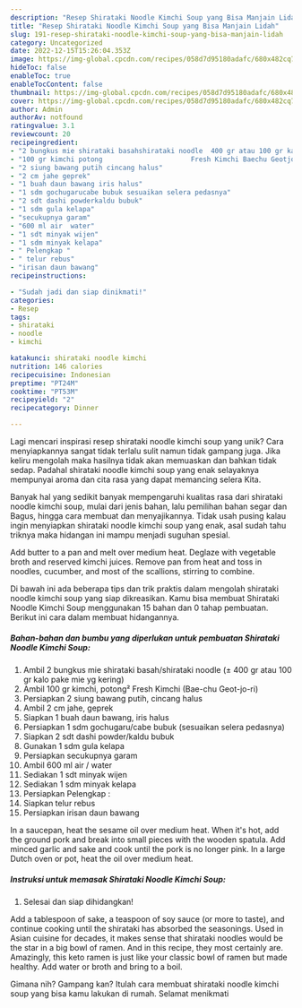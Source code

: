 ```yaml
---
description: "Resep Shirataki Noodle Kimchi Soup yang Bisa Manjain Lidah"
title: "Resep Shirataki Noodle Kimchi Soup yang Bisa Manjain Lidah"
slug: 191-resep-shirataki-noodle-kimchi-soup-yang-bisa-manjain-lidah
category: Uncategorized
date: 2022-12-15T15:26:04.353Z
image: https://img-global.cpcdn.com/recipes/058d7d95180adafc/680x482cq70/shirataki-noodle-kimchi-soup-foto-resep-utama.jpg
hideToc: false
enableToc: true
enableTocContent: false
thumbnail: https://img-global.cpcdn.com/recipes/058d7d95180adafc/680x482cq70/shirataki-noodle-kimchi-soup-foto-resep-utama.jpg
cover: https://img-global.cpcdn.com/recipes/058d7d95180adafc/680x482cq70/shirataki-noodle-kimchi-soup-foto-resep-utama.jpg
author: Admin
authorAv: notfound
ratingvalue: 3.1
reviewcount: 20
recipeingredient:
- "2 bungkus mie shirataki basahshirataki noodle  400 gr atau 100 gr kalo pake mie yg kering"
- "100 gr kimchi potong                      Fresh Kimchi Baechu Geotjori"
- "2 siung bawang putih cincang halus"
- "2 cm jahe geprek"
- "1 buah daun bawang iris halus"
- "1 sdm gochugarucabe bubuk sesuaikan selera pedasnya"
- "2 sdt dashi powderkaldu bubuk"
- "1 sdm gula kelapa"
- "secukupnya garam"
- "600 ml air  water"
- "1 sdt minyak wijen"
- "1 sdm minyak kelapa"
- " Pelengkap "
- " telur rebus"
- "irisan daun bawang"
recipeinstructions:

- "Sudah jadi dan siap dinikmati!"
categories:
- Resep
tags:
- shirataki
- noodle
- kimchi

katakunci: shirataki noodle kimchi 
nutrition: 146 calories
recipecuisine: Indonesian
preptime: "PT24M"
cooktime: "PT53M"
recipeyield: "2"
recipecategory: Dinner

---
```





Lagi mencari inspirasi resep shirataki noodle kimchi soup yang unik? Cara menyiapkannya sangat tidak terlalu sulit namun tidak gampang juga. Jika keliru mengolah maka hasilnya tidak akan memuaskan dan bahkan tidak sedap. Padahal shirataki noodle kimchi soup yang enak selayaknya mempunyai aroma dan cita rasa yang dapat memancing selera Kita.





Banyak hal yang sedikit banyak mempengaruhi kualitas rasa dari shirataki noodle kimchi soup, mulai dari jenis bahan, lalu pemilihan bahan segar dan Bagus, hingga cara membuat dan menyajikannya. Tidak usah pusing kalau ingin menyiapkan shirataki noodle kimchi soup yang enak,      asal sudah tahu triknya maka hidangan ini mampu menjadi suguhan spesial.














Add butter to a pan and melt over medium heat. Deglaze with vegetable broth and reserved kimchi juices. Remove pan from heat and toss in noodles, cucumber, and most of the scallions, stirring to combine.






Di bawah ini ada beberapa tips dan trik praktis dalam mengolah shirataki noodle kimchi soup yang siap dikreasikan. Kamu bisa membuat Shirataki Noodle Kimchi Soup menggunakan 15 bahan dan 0 tahap pembuatan. Berikut ini cara dalam membuat hidangannya.

<!--inarticleads1-->

##### Bahan-bahan dan bumbu yang diperlukan untuk pembuatan Shirataki Noodle Kimchi Soup:

1. Ambil 2 bungkus mie shirataki basah/shirataki noodle (± 400 gr atau 100 gr kalo pake mie yg kering)
1. Ambil 100 gr kimchi, potong²                      Fresh Kimchi (Bae-chu Geot-jo-ri)
1. Persiapkan 2 siung bawang putih, cincang halus
1. Ambil 2 cm jahe, geprek
1. Siapkan 1 buah daun bawang, iris halus
1. Persiapkan 1 sdm gochugaru/cabe bubuk (sesuaikan selera pedasnya)
1. Siapkan 2 sdt dashi powder/kaldu bubuk
1. Gunakan 1 sdm gula kelapa
1. Persiapkan secukupnya garam
1. Ambil 600 ml air / water
1. Sediakan 1 sdt minyak wijen
1. Sediakan 1 sdm minyak kelapa
1. Persiapkan  Pelengkap :
1. Siapkan  telur rebus
1. Persiapkan irisan daun bawang


In a saucepan, heat the sesame oil over medium heat. When it&#39;s hot, add the ground pork and break into small pieces with the wooden spatula. Add minced garlic and sake and cook until the pork is no longer pink. In a large Dutch oven or pot, heat the oil over medium heat. 

<!--inarticleads2-->

##### Instruksi untuk memasak Shirataki Noodle Kimchi Soup:


1. Selesai dan siap dihidangkan!

Add a tablespoon of sake, a teaspoon of soy sauce (or more to taste), and continue cooking until the shirataki has absorbed the seasonings. Used in Asian cuisine for decades, it makes sense that shirataki noodles would be the star in a big bowl of ramen. And in this recipe, they most certainly are. Amazingly, this keto ramen is just like your classic bowl of ramen but made healthy. Add water or broth and bring to a boil. 

Gimana nih? Gampang kan? Itulah cara membuat shirataki noodle kimchi soup yang bisa kamu lakukan di rumah. Selamat menikmati
